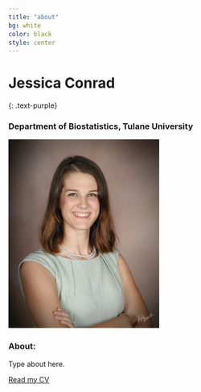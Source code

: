```yaml
---
title: "about"
bg: white
color: black
style: center 
---
```


# Jessica Conrad
{: .text-purple}

### Department of Biostatistics, Tulane University

![This is a photo](./img/profilepicture.jpg)

### About:

Type about here.

[Read my CV](./pdf/CONRAD_CV.pdf)
